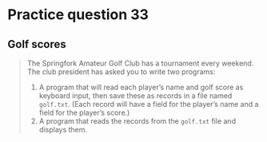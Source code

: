 # Practice question 33

## Golf scores

> The Springfork Amateur Golf Club has a tournament every weekend. The club president has asked you to write two programs:
>
> 1. A program that will read each player’s name and golf score as keyboard input, then save these as records in a file named `golf.txt`. (Each record will have a field for the player’s name and a field for the player’s score.)
> 2. A program that reads the records from the `golf.txt` file and displays them.
